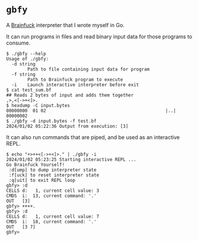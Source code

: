 # `gbfy`

A [Brainfuck](https://en.wikipedia.org/wiki/Brainfuck) interpreter that I wrote myself in Go. 

It can run programs in files and read binary input data for those programs to consume.


```
$ ./gbfy --help
Usage of ./gbfy:
  -d string
        Path to file containing input data for program
  -f string
        Path to Brainfuck program to execute
  -i    Launch interactive interpreter before exit
$ cat test_sum.bf 
## Reads 2 bytes of input and adds them together
,>,<[->+<]>.
$ hexdump -C input.bytes 
00000000  01 02                                             |..|
00000002
$ ./gbfy -d input.bytes -f test.bf
2024/01/02 05:22:36 Output from execution: [3]
```

It can also run commands that are piped, and be used as an interactive REPL.

```
$ echo "+>++<[->+<]>." | ./gbfy -i
2024/01/02 05:23:25 Starting interactive REPL ...
Go Brainfuck Yourself!
 :d[ump] to dump interpreter state
 :f[uck] to reset interpreter state
 :q[uit] to exit REPL loop
gbfy> :d
CELLS d:   1, current cell value: 3
CMDS  i:  13, current command: '.'
OUT   [3]
gbfy> ++++.
gbfy> :d
CELLS d:   1, current cell value: 7
CMDS  i:  18, current command: '.'
OUT   [3 7]
gbfy> 
```
